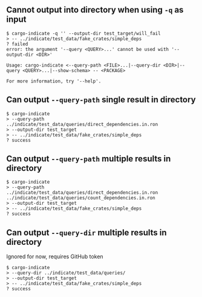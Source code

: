 ## Cannot output into directory when using `-q` as input
```console
$ cargo-indicate -q '' --output-dir test_target/will_fail
> -- ../indicate/test_data/fake_crates/simple_deps
? failed
error: the argument '--query <QUERY>...' cannot be used with '--output-dir <DIR>'

Usage: cargo-indicate <--query-path <FILE>...|--query-dir <DIR>|--query <QUERY>...|--show-schema> -- <PACKAGE>

For more information, try '--help'.

```

## Can output `--query-path` single result in directory
```console
$ cargo-indicate
> --query-path ../indicate/test_data/queries/direct_dependencies.in.ron
> --output-dir test_target
> -- ../indicate/test_data/fake_crates/simple_deps
? success
```

## Can output `--query-path` multiple results in directory

```console
$ cargo-indicate
> --query-path ../indicate/test_data/queries/direct_dependencies.in.ron ../indicate/test_data/queries/count_dependencies.in.ron
> --output-dir test_target
> -- ../indicate/test_data/fake_crates/simple_deps
? success
```

## Can output `--query-dir` multiple results in directory

Ignored for now, requires GitHub token

```ignore
$ cargo-indicate
> --query-dir ../indicate/test_data/queries/
> --output-dir test_target
> -- ../indicate/test_data/fake_crates/simple_deps
? success
```
